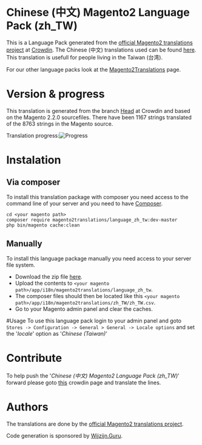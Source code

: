 # Chinese (中文) Magento2 Language Pack (zh_TW)
This is a Language Pack generated from the [official Magento2 translations project](https://crowdin.com/project/magento-2) at [Crowdin](https://crowdin.com).
The Chinese (中文) translations used can be found [here](https://crowdin.com/project/magento-2/zh).
This translation is usefull for people living in the Taiwan (台湾).

For our other language packs look at the [Magento2Translations](http://magento2translations.github.io/) page.

# Version & progress
This translation is generated from the branch [Head](https://crowdin.com/project/magento-2/zh#/Head) at Crowdin and based on the Magento 2.2.0 sourcefiles.
There have been  1167 strings translated of the 8763 strings in the Magento source.

Translation progress:![Progress](http://progressed.io/bar/13)

# Instalation
## Via composer
To install this translation package with composer you need access to the command line of your server and you need to have [Composer](https://getcomposer.org).
```
cd <your magento path>
composer require magento2translations/language_zh_tw:dev-master
php bin/magento cache:clean
```
## Manually
To install this language package manually you need access to your server file system.
* Download the zip file [here](https://github.com/Magento2Translations/language_zh_tw/archive/master.zip).
* Upload the contents to `<your magento path>/app/i18n/magento2translations/language_zh_tw`.
* The composer files should then be located like this `<your magento path>/app/i18n/magento2translations/zh_TW/zh_TW.csv`.
* Go to your Magento admin panel and clear the caches.

#Usage
To use this language pack login to your admin panel and goto `Stores -> Configuration -> General > General -> Locale options` and set the '*locale*' option as '*Chinese (Taiwan)*'

# Contribute
To help push the '*Chinese (中文) Magento2 Language Pack (zh_TW)*' forward please goto [this](https://crowdin.com/project/magento-2/zh) crowdin page and translate the lines.

# Authors
The translations are done by the [official Magento2 translations project](https://crowdin.com/project/magento-2).

Code generation is sponsored by [Wijzijn.Guru](http://www.wijzijn.guru/).